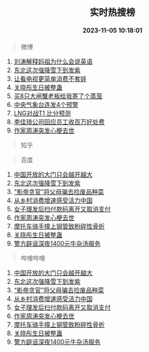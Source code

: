 <div align="center"><h2>实时热搜榜</h2><h4>2023-11-05 10:18:01</h4></div>

> 微博  

1. [刘涛解释妈祖为什么会说英语](https://s.weibo.com/weibo?q=%23%E5%88%98%E6%B6%9B%E8%A7%A3%E9%87%8A%E5%A6%88%E7%A5%96%E4%B8%BA%E4%BB%80%E4%B9%88%E4%BC%9A%E8%AF%B4%E8%8B%B1%E8%AF%AD%23&t=31&band_rank=1&Refer=top)<br />
2. [东北这次强降雪下到发紫](https://s.weibo.com/weibo?q=%23%E4%B8%9C%E5%8C%97%E8%BF%99%E6%AC%A1%E5%BC%BA%E9%99%8D%E9%9B%AA%E4%B8%8B%E5%88%B0%E5%8F%91%E7%B4%AB%23&t=31&band_rank=2&Refer=top)<br />
3. [让看电视更简单消费不套娃](https://s.weibo.com/weibo?q=%23%E8%AE%A9%E7%9C%8B%E7%94%B5%E8%A7%86%E6%9B%B4%E7%AE%80%E5%8D%95%E6%B6%88%E8%B4%B9%E4%B8%8D%E5%A5%97%E5%A8%83%23&t=31&band_rank=3&Refer=top)<br />
4. [关晓彤生日被整蛊](https://s.weibo.com/weibo?q=%23%E5%85%B3%E6%99%93%E5%BD%A4%E7%94%9F%E6%97%A5%E8%A2%AB%E6%95%B4%E8%9B%8A%23&t=31&band_rank=4&Refer=top)<br />
5. [买8只大闸蟹老板给我寄了个蒸笼](https://s.weibo.com/weibo?q=%23%E4%B9%B08%E5%8F%AA%E5%A4%A7%E9%97%B8%E8%9F%B9%E8%80%81%E6%9D%BF%E7%BB%99%E6%88%91%E5%AF%84%E4%BA%86%E4%B8%AA%E8%92%B8%E7%AC%BC%23&t=31&band_rank=5&Refer=top)<br />
6. [中央气象台连发4个预警](https://s.weibo.com/weibo?q=%23%E4%B8%AD%E5%A4%AE%E6%B0%94%E8%B1%A1%E5%8F%B0%E8%BF%9E%E5%8F%914%E4%B8%AA%E9%A2%84%E8%AD%A6%23&t=31&band_rank=6&Refer=top)<br />
7. [LNG对战T1 比分预测](https://s.weibo.com/weibo?q=LNG%E5%AF%B9%E6%88%98T1%20%E6%AF%94%E5%88%86%E9%A2%84%E6%B5%8B&t=31&band_rank=7&Refer=top)<br />
8. [李佳琦公司回应员工收百万好处费](https://s.weibo.com/weibo?q=%23%E6%9D%8E%E4%BD%B3%E7%90%A6%E5%85%AC%E5%8F%B8%E5%9B%9E%E5%BA%94%E5%91%98%E5%B7%A5%E6%94%B6%E7%99%BE%E4%B8%87%E5%A5%BD%E5%A4%84%E8%B4%B9%23&t=31&band_rank=8&Refer=top)<br />
9. [作家周涛突发心梗去世](https://s.weibo.com/weibo?q=%23%E4%BD%9C%E5%AE%B6%E5%91%A8%E6%B6%9B%E7%AA%81%E5%8F%91%E5%BF%83%E6%A2%97%E5%8E%BB%E4%B8%96%23&t=31&band_rank=9&Refer=top)<br />

> 知乎  


> 百度  

1. [中国开放的大门只会越开越大](https://www.baidu.com/s?wd=%E4%B8%AD%E5%9B%BD%E5%BC%80%E6%94%BE%E7%9A%84%E5%A4%A7%E9%97%A8%E5%8F%AA%E4%BC%9A%E8%B6%8A%E5%BC%80%E8%B6%8A%E5%A4%A7&sa=fyb_news&rsv_dl=fyb_news)<br />
2. [东北这次强降雪下到发紫](https://www.baidu.com/s?wd=%E4%B8%9C%E5%8C%97%E8%BF%99%E6%AC%A1%E5%BC%BA%E9%99%8D%E9%9B%AA%E4%B8%8B%E5%88%B0%E5%8F%91%E7%B4%AB&sa=fyb_news&rsv_dl=fyb_news)<br />
3. [“影帝贪官”将父母骗去捡废品种菜](https://www.baidu.com/s?wd=%E2%80%9C%E5%BD%B1%E5%B8%9D%E8%B4%AA%E5%AE%98%E2%80%9D%E5%B0%86%E7%88%B6%E6%AF%8D%E9%AA%97%E5%8E%BB%E6%8D%A1%E5%BA%9F%E5%93%81%E7%A7%8D%E8%8F%9C&sa=fyb_news&rsv_dl=fyb_news)<br />
4. [从乡村消费增速感受活力中国](https://www.baidu.com/s?wd=%E4%BB%8E%E4%B9%A1%E6%9D%91%E6%B6%88%E8%B4%B9%E5%A2%9E%E9%80%9F%E6%84%9F%E5%8F%97%E6%B4%BB%E5%8A%9B%E4%B8%AD%E5%9B%BD&sa=fyb_news&rsv_dl=fyb_news)<br />
5. [女子理发后扫付款码离开又取消支付](https://www.baidu.com/s?wd=%E5%A5%B3%E5%AD%90%E7%90%86%E5%8F%91%E5%90%8E%E6%89%AB%E4%BB%98%E6%AC%BE%E7%A0%81%E7%A6%BB%E5%BC%80%E5%8F%88%E5%8F%96%E6%B6%88%E6%94%AF%E4%BB%98&sa=fyb_news&rsv_dl=fyb_news)<br />
6. [作家周涛突发心梗去世](https://www.baidu.com/s?wd=%E4%BD%9C%E5%AE%B6%E5%91%A8%E6%B6%9B%E7%AA%81%E5%8F%91%E5%BF%83%E6%A2%97%E5%8E%BB%E4%B8%96&sa=fyb_news&rsv_dl=fyb_news)<br />
7. [摩托车骑手撞上钢管致粉碎性骨折](https://www.baidu.com/s?wd=%E6%91%A9%E6%89%98%E8%BD%A6%E9%AA%91%E6%89%8B%E6%92%9E%E4%B8%8A%E9%92%A2%E7%AE%A1%E8%87%B4%E7%B2%89%E7%A2%8E%E6%80%A7%E9%AA%A8%E6%8A%98&sa=fyb_news&rsv_dl=fyb_news)<br />
8. [关晓彤生日被整蛊](https://www.baidu.com/s?wd=%E5%85%B3%E6%99%93%E5%BD%A4%E7%94%9F%E6%97%A5%E8%A2%AB%E6%95%B4%E8%9B%8A&sa=fyb_news&rsv_dl=fyb_news)<br />
9. [警方辟谣深夜1400元牛杂汤服务](https://www.baidu.com/s?wd=%E8%AD%A6%E6%96%B9%E8%BE%9F%E8%B0%A3%E6%B7%B1%E5%A4%9C1400%E5%85%83%E7%89%9B%E6%9D%82%E6%B1%A4%E6%9C%8D%E5%8A%A1&sa=fyb_news&rsv_dl=fyb_news)<br />

> 哔哩哔哩  

1. [中国开放的大门只会越开越大](https://www.baidu.com/s?wd=%E4%B8%AD%E5%9B%BD%E5%BC%80%E6%94%BE%E7%9A%84%E5%A4%A7%E9%97%A8%E5%8F%AA%E4%BC%9A%E8%B6%8A%E5%BC%80%E8%B6%8A%E5%A4%A7&sa=fyb_news&rsv_dl=fyb_news)<br />
2. [东北这次强降雪下到发紫](https://www.baidu.com/s?wd=%E4%B8%9C%E5%8C%97%E8%BF%99%E6%AC%A1%E5%BC%BA%E9%99%8D%E9%9B%AA%E4%B8%8B%E5%88%B0%E5%8F%91%E7%B4%AB&sa=fyb_news&rsv_dl=fyb_news)<br />
3. [“影帝贪官”将父母骗去捡废品种菜](https://www.baidu.com/s?wd=%E2%80%9C%E5%BD%B1%E5%B8%9D%E8%B4%AA%E5%AE%98%E2%80%9D%E5%B0%86%E7%88%B6%E6%AF%8D%E9%AA%97%E5%8E%BB%E6%8D%A1%E5%BA%9F%E5%93%81%E7%A7%8D%E8%8F%9C&sa=fyb_news&rsv_dl=fyb_news)<br />
4. [从乡村消费增速感受活力中国](https://www.baidu.com/s?wd=%E4%BB%8E%E4%B9%A1%E6%9D%91%E6%B6%88%E8%B4%B9%E5%A2%9E%E9%80%9F%E6%84%9F%E5%8F%97%E6%B4%BB%E5%8A%9B%E4%B8%AD%E5%9B%BD&sa=fyb_news&rsv_dl=fyb_news)<br />
5. [女子理发后扫付款码离开又取消支付](https://www.baidu.com/s?wd=%E5%A5%B3%E5%AD%90%E7%90%86%E5%8F%91%E5%90%8E%E6%89%AB%E4%BB%98%E6%AC%BE%E7%A0%81%E7%A6%BB%E5%BC%80%E5%8F%88%E5%8F%96%E6%B6%88%E6%94%AF%E4%BB%98&sa=fyb_news&rsv_dl=fyb_news)<br />
6. [作家周涛突发心梗去世](https://www.baidu.com/s?wd=%E4%BD%9C%E5%AE%B6%E5%91%A8%E6%B6%9B%E7%AA%81%E5%8F%91%E5%BF%83%E6%A2%97%E5%8E%BB%E4%B8%96&sa=fyb_news&rsv_dl=fyb_news)<br />
7. [摩托车骑手撞上钢管致粉碎性骨折](https://www.baidu.com/s?wd=%E6%91%A9%E6%89%98%E8%BD%A6%E9%AA%91%E6%89%8B%E6%92%9E%E4%B8%8A%E9%92%A2%E7%AE%A1%E8%87%B4%E7%B2%89%E7%A2%8E%E6%80%A7%E9%AA%A8%E6%8A%98&sa=fyb_news&rsv_dl=fyb_news)<br />
8. [关晓彤生日被整蛊](https://www.baidu.com/s?wd=%E5%85%B3%E6%99%93%E5%BD%A4%E7%94%9F%E6%97%A5%E8%A2%AB%E6%95%B4%E8%9B%8A&sa=fyb_news&rsv_dl=fyb_news)<br />
9. [警方辟谣深夜1400元牛杂汤服务](https://www.baidu.com/s?wd=%E8%AD%A6%E6%96%B9%E8%BE%9F%E8%B0%A3%E6%B7%B1%E5%A4%9C1400%E5%85%83%E7%89%9B%E6%9D%82%E6%B1%A4%E6%9C%8D%E5%8A%A1&sa=fyb_news&rsv_dl=fyb_news)<br />
